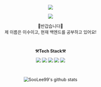 <p align="center">
  <img src="https://capsule-render.vercel.app/api?type=waving&color=auto&height=300&section=header&text=Welcome&fontSize=90&animation=fadeIn&fontAlignY=38&desc=SooLee99's%20GitHub%20Profile&descAlignY=51&descAlign=62">
</p>

<p align="center">
   <a href="https://hits.seeyoufarm.com"> 
     <img src="https://hits.seeyoufarm.com/api/count/incr/badge.svg?url=https%3A%2F%2Fgithub.com%2FSooLee99%2Fhit-counter&count_bg=%2379C83D&title_bg=%23555555&icon=&icon_color=%23E7E7E7&title=hits&edge_flat=false"/>
   </a>
</p>

<p align="center">
  👐반갑습니다👐<br>
  제 이름은 이수이고, 현재 백엔드를 공부하고 있어요!<br>
</p>

<br>

<p align="center">
  <strong>⚒️Tech Stack⚒️</strong><br>
</p>

<p align="center">
  <img src="https://img.shields.io/badge/JAVA-007396?style=for-the-badge&logo=java&logoColor=white"> 
  <img src="https://img.shields.io/badge/Spring-6DB33F?style=for-the-badge&logo=Spring&logoColor=white">
  <img src="https://img.shields.io/badge/SpringBoot-6DB33F?style=for-the-badge&logo=SpringBoot&logoColor=white">
  <img src="https://img.shields.io/badge/mysql-4479A1?style=for-the-badge&logo=mysql&logoColor=white">
  <img src="https://img.shields.io/badge/AWS-232F3E?style=for-the-badge&logo=Amazon AWS&logoColor=white"> 
</p>

<br>

<div align="center">

![SooLee99's github stats](https://github-readme-stats.vercel.app/api?username=SooLee99&show_icons=true)

</div>
